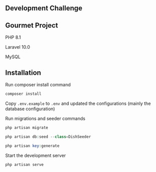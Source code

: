 ## Development Challenge

## Gourmet Project

PHP 8.1

Laravel 10.0

MySQL

## Installation

Run composer install command

  ```php
  composer install
  ```

Copy   ``` .env.example ``` to ```.env``` and updated the configurations (mainly the database configuration)


Run migrations and seeder commands

  ```php
  php artisan migrate
  ```

  ```php
  php artisan db:seed --class=DishSeeder
  ```

  ```php
  php artisan key:generate
  ```

Start the development server
  ```php
  php artisan serve
  ```
